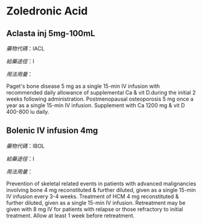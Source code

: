 # Zoledronic Acid

## Aclasta inj 5mg-100mL

*藥物代碼*：IACL

*給藥途徑*：I

*用法用量*：

Paget's bone disease 5 mg as a single 15-min IV infusion with recommended daily allowance of supplemental Ca & vit D.during the initial 2 weeks following administration. Postmenopausal osteoporosis 5 mg once a year as a single 15-min IV infusion. Supplement with Ca 1200 mg & vit D 400-800 iu daily.

## Bolenic IV infusion 4mg

*藥物代碼*：IBOL

*給藥途徑*：I

*用法用量*：

Prevention of skeletal related events in patients with advanced malignancies involving bone 4 mg reconstituted & further diluted, given as a single 15-min IV infusion every 3-4 weeks. Treatment of HCM 4 mg reconstituted & further diluted, given as a single 15-min IV infusion. Retreatment may be given with 8 mg IV for patients with relapse or those refractory to initial treatment. Allow at least 1 week before retreatment.

